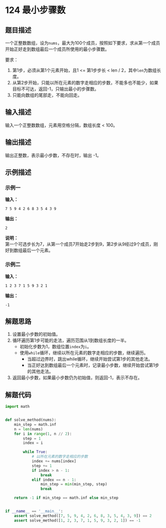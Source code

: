 # 124 最小步骤数

## 题目描述

一个正整数数组，设为`nums`，最大为100个成员，按照如下要求，求从第一个成员开始正好走到数组最后一个成员所使用的最小步骤数。

要求：
1. 第1步，必须从第1个元素开始，且1 <= 第1步步长 < len / 2，其中`len`为数组长度。
2. 从第2步开始，只能以所在元素的数字走相应的步数，不能多也不能少，如果目标不可达，返回-1，只输出最小的步骤数。
3. 只能向数组的尾部走，不能向回走。

## 输入描述

输入一个正整数数组，元素用空格分隔，数组长度 < 100。

## 输出描述

输出正整数，表示最小步数，不存在时，输出 -1。

## 示例描述

### 示例一

**输入：**
```text
7 5 9 4 2 6 8 3 5 4 3 9
```

**输出：**
```text
2
```

**说明：**  
第一个可选步长为7，从第一个成员7开始走2步到9，第2步从9经过9个成员，刚好到数组最后一个元素。

### 示例二

**输入：**
```text
1 2 3 7 1 5 9 3 2 1
```

**输出：**
```text
-1
```

## 解题思路

1. 设置最小步数的初始值。
2. 循环遍历第1步可能的走法，遍历范围从1到数组长度的一半。
    - 初始化步数为1，数组位置`index`为`i`。
    - 使用`while`循环，继续以所在元素的数字走相应的步数，继续遍历。
        - 当超过边界时，跳出while循环，继续开始尝试第1步的其他走法。
        - 当正好达到数组最后一个元素时，记录最小步数，继续开始尝试第1步的其他走法。
3. 返回最小步数，如果最小步数仍为初始值，则返回-1，表示不存在。

## 解题代码

```python
import math


def solve_method(nums):
    min_step = math.inf
    n = len(nums)
    for i in range(1, n // 2):
        step = 1
        index = i

        while True:
            # 以所在元素的数字走相应的步数
            index += nums[index]
            step += 1
            if index > n - 1:
                break
            elif index == n - 1:
                min_step = min(min_step, step)
                break

    return -1 if min_step == math.inf else min_step


if __name__ == '__main__':
    assert solve_method([7, 5, 9, 4, 2, 6, 8, 3, 5, 4, 3, 9]) == 2
    assert solve_method([1, 2, 3, 7, 1, 5, 9, 3, 2, 1]) == -1
```